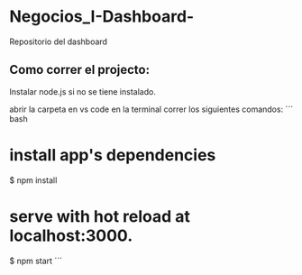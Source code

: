 # Negocios_I-Dashboard-
Repositorio del dashboard

## Como correr el projecto:
Instalar node.js si no se tiene instalado.

abrir la carpeta en vs code
en la terminal correr los siguientes comandos:
´´´ bash
# install app's dependencies
$ npm install
# serve with hot reload at localhost:3000.
$ npm start
´´´
